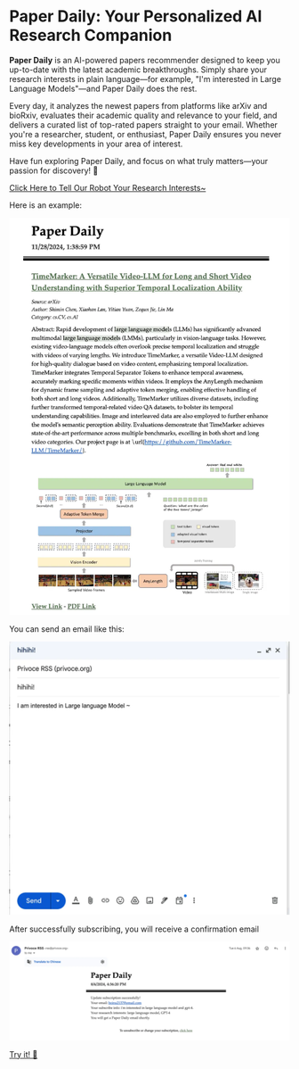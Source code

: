 # Paper Daily: Your Personalized AI Research Companion

**Paper Daily** is an AI-powered papers recommender designed to keep you up-to-date with the latest academic breakthroughs. Simply share your research interests in plain language—for example, "I'm interested in Large Language Models"—and Paper Daily does the rest.

Every day, it analyzes the newest papers from platforms like arXiv and bioRxiv, evaluates their academic quality and relevance to your field, and delivers a curated list of top-rated papers straight to your email. Whether you're a researcher, student, or enthusiast, Paper Daily ensures you never miss key developments in your area of interest.

Have fun exploring Paper Daily, and focus on what truly matters—your passion for discovery! 🍻

[Click Here to Tell Our Robot Your Research Interests~](mailto:rss@privoce.org)

Here is an example:

![](https://github.com/KaltsitsPie/picx-images-hosting/raw/master/paperdaily.7pc25nkv6.webp)

You can send an email like this:

![](https://github.com/KaltsitsPie/picx-images-hosting/raw/master/daily2.5mnukl6cv4.webp)

After successfully subscribing, you will receive a confirmation email

![](https://github.com/KaltsitsPie/picx-images-hosting/raw/master/daily3.45q4g39yz.webp)

[Try it! 🥹](mailto:rss@privoce.org)